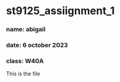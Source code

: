 # st9125_assiignment_1
 
### name: abigail
### date: 6 october 2023
### class: W40A

This is the file 
